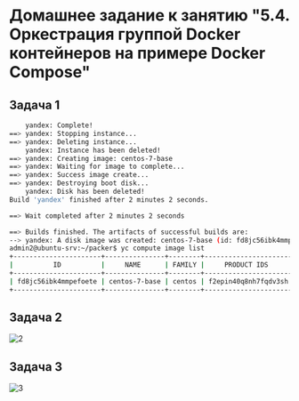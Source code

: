 # Домашнее задание к занятию "5.4. Оркестрация группой Docker контейнеров на примере Docker Compose"

## Задача 1

```bash
    yandex: Complete!
==> yandex: Stopping instance...
==> yandex: Deleting instance...
    yandex: Instance has been deleted!
==> yandex: Creating image: centos-7-base
==> yandex: Waiting for image to complete...
==> yandex: Success image create...
==> yandex: Destroying boot disk...
    yandex: Disk has been deleted!
Build 'yandex' finished after 2 minutes 2 seconds.

==> Wait completed after 2 minutes 2 seconds

==> Builds finished. The artifacts of successful builds are:
--> yandex: A disk image was created: centos-7-base (id: fd8jc56ibk4mmpefoete) with family name centos
admin2@ubuntu-srv:~/packer$ yc compute image list
+----------------------+---------------+--------+----------------------+--------+
|          ID          |     NAME      | FAMILY |     PRODUCT IDS      | STATUS |
+----------------------+---------------+--------+----------------------+--------+
| fd8jc56ibk4mmpefoete | centos-7-base | centos | f2epin40q8nh7fqdv3sh | READY  |
+----------------------+---------------+--------+----------------------+--------+
```

## Задача 2

![2](https://user-images.githubusercontent.com/87389868/154150228-d949d40c-9e5f-4f74-aed5-c8389a8e6ed8.JPG)

## Задача 3

![3](https://user-images.githubusercontent.com/87389868/154150252-82a19c1b-214c-4bb3-9ab3-9425f436eebc.JPG)
